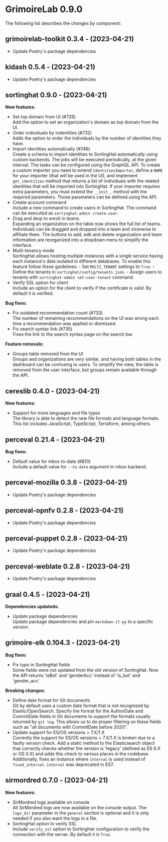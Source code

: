 # GrimoireLab 0.9.0
The following list describes the changes by component:

  ## grimoirelab-toolkit 0.3.4 - (2023-04-21)
  
  * Update Poetry's package dependencies
  ## kidash 0.5.4 - (2023-04-21)
  
  * Update Poetry's package dependencies
## sortinghat 0.9.0 - (2023-04-21)

**New features:**

 * Set top domain from UI (#729)\
   Add the option to set an organization's domain as top domain from the
   UI.
 * Order individuals by indentities (#732)\
   Adds the option to order the individuals by the number of identities
   they have.
 * Import identities automatically (#746)\
   Create a schema to import identities to SortingHat automatically using
   custom backends. The jobs will be executed periodically, at the given
   interval.  The tasks can be configured using the GraphQL API.  To
   create a custom importer you need to extend `IdentitiesImporter`,
   define a `NAME` for your importer (that will be used in the UI), and
   implement `get_identities` method that returns a list of individuals
   with the related identities that will be imported into SortingHat. If
   your importer requires extra parameters, you must extend the
   `__init__` method with the required parameters. Those parameters can
   be defined using the API.
 * Create account command\
   Include a new command to create users in SortingHat. The command can
   be executed as `sortinghat-admin create-user`.
 * Drag and drop to enroll in teams\
   Expanding an organization on the table now shows the full list of
   teams. Individuals can be dragged and dropped into a team and
   viceversa to affiliate them. The buttons to add, edit and delete
   organization and team information are reorganized into a dropdown menu
   to simplify the interface.
 * Multi-tenancy mode\
   SortingHat allows hosting multiple instances with a single service
   having each instance's data isolated in different databases. To enable
   this feature follow these guidelines: - Set `MULTI_TENANT` settings to
   `True`. - Define the tenants in `sortinghat/config/tenants.json`. -
   Assign users to tenants with `sortinghat-admin set-user-tenant`
   command.
 * Verify SSL option for client\
   Include an option for the client to verify if the certificate is
   valid. By default it is verified.

**Bug fixes:**

 * Fix outdated recommendation count (#733)\
   The number of remaining recommendations on the UI was wrong each time
   a recommendation was applied or dismissed.
 * Fix search syntax link (#735)\
   Fixes the link to the search syntax page on the search bar.

**Feature removals:**

 * Groups table removed from the UI\
   Groups and organizations are very similar, and having both tables in
   the dashboard can be confusing to users. To simplify the view, the
   table is removed from the user interface, but groups remain available
   through the API.

## cereslib 0.4.0 - (2023-04-21)

**New features:**

 * Support for more languages and file types\
   The library is able to detect the new file formats and language
   formats. This list includes JavaScript, TypeScript, Terraform, among
   others.


## perceval 0.21.4 - (2023-04-21)

**Bug fixes:**

 * Default value for mbox to-date (#810)\
   Include a default value for `--to-date` argument in mbox backend.

  ## perceval-mozilla 0.3.8 - (2023-04-21)
  
  * Update Poetry's package dependencies
  ## perceval-opnfv 0.2.8 - (2023-04-21)
  
  * Update Poetry's package dependencies
  ## perceval-puppet 0.2.8 - (2023-04-21)
  
  * Update Poetry's package dependencies
  ## perceval-weblate 0.2.8 - (2023-04-21)
  
  * Update Poetry's package dependencies
## graal 0.4.5 - (2023-04-21)

**Dependencies updateds:**

 * Update package dependencies\
   Update package dependencies and pin `markdown-it-py` to a specific
   version.

## grimoire-elk 0.104.3 - (2023-04-21)

**Bug fixes:**

 * Fix typo in SortingHat fields\
   Some fields were not updated from the old version of SortingHat. Now
   the API returns 'isBot' and 'genderAcc' instead of 'is_bot' and
   'gender_acc'.

**Breaking changes:**

 * Define date format for Git documents\
   Git by default uses a custom date format that is not recognized by
   Elastic/OpenSearch.  Specify the format for the AuthorDate and
   CommitDate fields in Git documents to support the formats usually
   returned by `git log`.  This allows us to do proper filtering on these
   fields such as "all documents with CommitDate before 2020".
 * Update support for ES/OS versions > 7.X/1.X\
   Currently the support for ES/OS versions > 7.X/1.X is broken due to a
   faulty version check.  Add a static method to the Elasticsearch object
   that correctly checks whether the version is 'legacy' (defined as ES
   6.X or OS 0.X) and adds this check to various places in the codebase.
   Additionally, fixes an instance where `interval` is used instead of
   `fixed_interval`. `interval` was deprecated in ES7.

## sirmordred 0.7.0 - (2023-04-21)

**New features:**

 * SirMordred logs available on console\
   All SirMordred logs are now available on the console output. The
   `logs_dir` parameter in the `general` section is optional and it is
   only needed if you also want the logs in a file.
 * SortingHat option to verify SSL\
   Include `verify_ssl` option to SortingHat configuration to verify the
   connection with the server. By default it is `True`.

